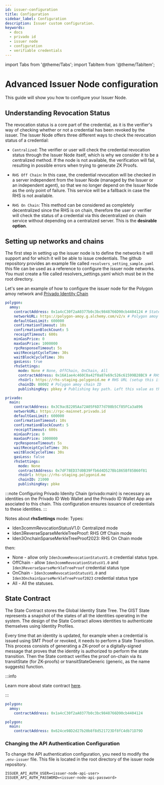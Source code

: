 ```yaml
---
id: issuer-configuration
title: Configuration
sidebar_label: Configuration
description: Issuer custom configuration.
keywords:
  - docs
  - privado id
  - issuer node
  - configuration
  - verifiable credentials
---
```


import Tabs from '@theme/Tabs';
import TabItem from '@theme/TabItem';

# Advanced Issuer Node configuration

This guide will show you how to configure your Issuer Node.

## Understanding Revocation Status

The revocation status is a core part of the credential, as it is the verifier's way of checking whether or not a credential has been revoked by the issuer. The Issuer Node offers three different ways to check the revocation status of a credential:

- `Centralized`: The verifier or user will check the credential revocation status through the Issuer Node itself, which is why we consider it to be a centralized method. If the node is not available, the verification will fail, resulting in possible errors when trying to generate ZK Proofs.

- `RHS Off Chain`: In this case, the credential revocation will be checked in a server independent from the Issuer Node (managed by the Issuer or an independent agent), so that we no longer depend on the Issuer Node as the only point of failure. This service will be a fallback in case the RHS is not available.

- `RHS On Chain`: This method can be considered as completely decentralized since the RHS is on chain, therefore the user or verifier will check the status of a credential via this decentralized on chain service without depending on a centralized server. This is the **desirable option**.

## Setting up networks and chains
The first step in setting up the issuer node is to define the networks it will support and for which it will be able to issue credentials.
The github repository provides an example file called `resolvers_setting_sample.yaml` this file can be used as a reference to configure the issuer node networks.
You must create a file called resolvers_settings.yaml which must be in the root directory.

Let's see an example of how to configure the issuer node for the Polygon amoy network and [Privado Identity Chain](/docs/privado-identity-chain.md)
```yaml
polygon:
  amoy:
    contractAddress: 0x1a4cC30f2aA0377b0c3bc9848766D90cb4404124 # State contract address
    networkURL: https://polygon-amoy.g.alchemy.com/v2/x # Polygon amoy RPC
    defaultGasLimit: 600000
    confirmationTimeout: 10s
    confirmationBlockCount: 5
    receiptTimeout: 600s
    minGasPrice: 0
    maxGasPrice: 1000000
    rpcResponseTimeout: 5s
    waitReceiptCycleTime: 30s
    waitBlockCycleTime: 30s
    gasLess: true
    rhsSettings:
      mode: None # None, OffChain, OnChain, All
      contractAddress: 0x16A1ae4c460C0a42f0a87e69c526c61599B28BC9 # RHS contract address
      rhsUrl: https://rhs-staging.polygonid.me # RHS URL (setup this if you are using OffChain or All mode)
      chainID: 80002 # Polygon amoy chain ID
      publishingKey: pbkey # Publishing key path. Left this value as this.

privado:
  main:
    contractAddress: 0x3C9acB2205Aa72A05F6D77d708b5Cf85FCa3a896
    networkURL: https://rpc-mainnet.privado.id
    defaultGasLimit: 600000
    confirmationTimeout: 10s
    confirmationBlockCount: 5
    receiptTimeout: 600s
    minGasPrice: 0
    maxGasPrice: 1000000
    rpcResponseTimeout: 5s
    waitReceiptCycleTime: 30s
    waitBlockCycleTime: 30s
    gasLess: false
    rhsSettings:
      mode: None
      contractAddress: 0x7dF78ED37d0B39Ffb6d4D527Bb1865Bf85B60f81
      rhsUrl: https://rhs-staging.polygonid.me
      chainID: 21000
      publishingKey: pbke
```

:::note
Configuring Privado Idenity Chain (privado:main) is necessary as identities on the Privado ID Web Wallet and the Privado ID Wallet App are asociated to this chain. This configuration ensures issuance of credentials to these identities.
:::

Notes about **rhsSettings** mode:
Types:
* Iden3commRevocationStatusV1.0: Centralized mode
* Iden3ReverseSparseMerkleTreeProof: RHS Off Chain mode
* Iden3OnchainSparseMerkleTreeProof2023: RHS On Chain mode

then:

* None - allow only `Iden3commRevocationStatusV1.0` credential status type.
* OffChain - allow `Iden3commRevocationStatusV1.0` and `Iden3ReverseSparseMerkleTreeProof` credential status type
* OnChain - `Iden3commRevocationStatusV1.0` and `Iden3OnchainSparseMerkleTreeProof2023` credential status type
* All - All the statuses.





## State Contract

The State Contract stores the Global Identity State Tree. The GIST State represents a snapshot of the states of all the identities operating in the system. The design of the State Contract allows identities to authenticate themselves using Identity Profiles.

Every time that an identity is updated, for example when a credential is issued using SMT Proof or revoked, it needs to perform a State Transition. This process consists of generating a ZK-proof or a digitally-signed message that proves that the identity is authorized to perform the state transition. Then the State contract verifies the proof on-chain via its transitState (for ZK-proofs) or transitStateGeneric (generic, as the name suggests) function.

:::info

Learn more about state contract [here](https://docs.iden3.io/contracts/state/).

:::

<Tabs>
<TabItem value="Polygon Amoy">

```yaml
polygon:
  amoy:
    contractAddress: 0x1a4cC30f2aA0377b0c3bc9848766D90cb4404124
```
</TabItem>

<TabItem value="Polygon Main">

```yaml
polygon:
  main:
    contractAddress: 0x624ce98D2d27b20b8f8d521723Df8fC4db71D79D
```
</TabItem>
</Tabs>

### Changing the API Authentication Configuration
To change the API authentication configuration, you need to modify the `.env-issuer` file. 
This file is located in the root directory of the issuer node repository.

```shell
ISSUER_API_AUTH_USER=<issuer-node-api-user>
ISSUER_API_AUTH_PASSWORD=<issuer-node-api-password>
```


